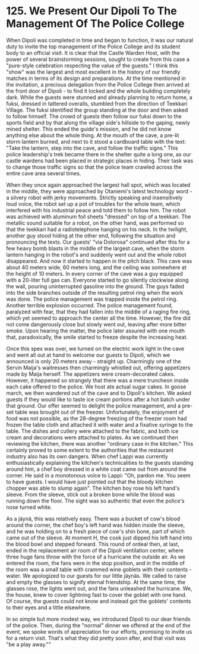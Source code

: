 


    
# 125. We Present Our Dipoli To The Management Of The Police College

When Dipoli was completed in time and began to function, it was our natural duty to invite the top management of the Police College and its student body to an official visit. It is clear that the Castle Warden Host, with the power of several brainstorming sessions, sought to create from this case a "pure-style celebration respecting the value of the guests." I think this "show" was the largest and most excellent in the history of our friendly matches in terms of its design and preparations. At the time mentioned in the invitation, a precious delegation from the Police College then arrived at the front door of Dipoli - to find it locked and the whole building completely dark. While the guests were stunned and already planning to return home, a fuksi, dressed in tattered overalls, stumbled from the direction of Teekkari Village. The fuksi identified the group standing at the door and then asked to follow himself. The crowd of guests then follow our fuksi down to the sports field and by that along the village side's hillside to the gaping, newly mined shelter. This ended the guide's mission, and he did not know anything else about the whole thing. At the mouth of the cave, a pre-lit storm lantern burned, and next to it stood a cardboard table with the text: "Take the lantern, step into the cave, and follow the traffic signs." This police leadership's trek became there in the shelter quite a long one, as our castle wardens had been placed in strategic places in hiding. Their task was to change those traffic signs so that the police team crawled across the entire cave area several times.

When they once again approached the largest hall spot, which was located in the middle, they were approached by Otaniemi's latest technology word - a silvery robot with jerky movements. Strictly speaking and insensitively loud voice, the robot set up a pot of troubles for the whole team, which interfered with his industrial peace and told them to follow him. The robot was achieved with aluminum foil sheets "dressed" on top of a teekkari. The metallic sound suitable for a robot, on the other hand, was performed so that the teekkari had a radiotelephone hanging on his neck. In the twilight, another guy stood hiding at the other end, following the situation and pronouncing the texts. Our guests' "via Dolorosa" continued after this for a few heavy bomb blasts in the middle of the largest cave, when the storm lantern hanging in the robot's and suddenly went out and the whole robot disappeared. And now it started to happen in the pitch black. This cave was about 40 meters wide, 60 meters long, and the ceiling was somewhere at the height of 10 meters. In every corner of the cave was a guy equipped with a 20-liter full gas can. Everyone started to go silently clockwise along the wall, pouring uninterrupted gasoline into the ground. The guys faded into the side branches outside of the resulting petrol ring when the work was done. The police management was trapped inside the petrol ring. Another terrible explosion occurred. The police management found, paralyzed with fear, that they had fallen into the middle of a raging fire ring, which yet seemed to approach the center all the time. However, the fire did not come dangerously close but slowly went out, leaving after more bitter smoke. Upon hearing the matter, the police later assured with one mouth that, paradoxically, the smile started to freeze despite the increasing heat.

Once this spex was over, we turned on the electric work light in the cave and went all out at hand to welcome our guests to Dipoli, which we announced is only 20 meters away - straight up. Charmingly one of the Servin Maija's waitresses then charmingly whistled out, offering appetizers made by Maija herself. The appetizers were cream-decorated cakes. However, it happened so strangely that there was a mere truncheon inside each cake offered to the police. We host ate actual sugar cakes. In goose march, we then wandered out of the cave and to Dipoli's kitchen. We asked guests if they would like to taste ice cream portions after a hot batch under that ground. Our offer seemed to delight the police management, and a pre-set table was brought out of the freezer. Unfortunately, the enjoyment of food was not possible, as the 28-degree freezing of the freezer room had frozen the table cloth and attached it with water and a fixative syringe to the table. The dishes and cutlery were attached to the fabric, and both ice cream and decorations were attached to plates. As we continued then reviewing the kitchen, there was another "ordinary case in the kitchen." This certainly proved to some extent to the authorities that the restaurant industry also has its own dangers. When chef Lappi was currently enthusiastically explaining the kitchen's technicalities to the guests standing around him, a chef boy dressed in a white coat came out from around the corner. He said in a monotonous voice to Lappi: "Oh, pardon me. You seem to have guests. I would have just pointed out that the bloody kitchen chopper was able to slump again". The kitchen boy rose his left hand's sleeve. From the sleeve, stick out a broken bone while the blood was running down the floor. The sight was so authentic that even the police's nose turned white.

As a jäynä, this was relatively easy. There was a bucket of cow's blood around the corner, the chef boy's left hand was hidden inside the sleeve, and he was holding on to a fresh piece of cow's shin bone, part of which came out of the sleeve. At moment H, the cook just dipped his left hand into the blood bowl and stepped forward. This round of ordeal then, at last, ended in the replacement air room of the Dipoli ventilation center, where three huge fans throw with the force of a hurricane the outside air. As we entered the room, the fans were in the stop position, and in the middle of the room was a small table with crammed wine goblets with their contents - water. We apologized to our guests for our little jäynäs. We called to raise and empty the glasses to signify eternal friendship. At the same time, the glasses rose, the lights went out, and the fans unleashed the hurricane. We, the house, knew to cover lightning fast to cover the goblet with one hand. Of course, the guests could not know and instead got the goblets' contents to their eyes and a little elsewhere.

In so simple but more modest way, we introduced Dipoli to our dear friends of the police. Then, during the "normal" dinner we offered at the end of the event, we spoke words of appreciation for our efforts, promising to invite us for a return visit. That's what they did pretty soon after, and that visit was "be a play away.""
